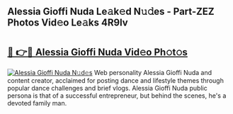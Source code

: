 ## Alessia Gioffi Nuda Le𝚊k𝚎d N𝚞𝚍es - Part-ZEZ Photos Vid𝚎o Le𝚊ks 4R9lv

# <h2><a href="http://fbb97r4.evod.top/?m=Alessia+Gioffi+Nuda">🔗 👉🔴 Alessia Gioffi Nuda Vid𝚎o Ph𝚘t𝚘s</a></h2>

[![Alessia Gioffi Nuda N𝚞d𝚎s](https://i.imgur.com/8V9OHl7.gif)](http://fbb97r4.evod.top/?m=Alessia+Gioffi+Nuda)
Web personality Alessia Gioffi Nuda and content creator, acclaimed for posting dance and lifestyle themes through popular dance challenges and brief vlogs. Alessia Gioffi Nuda public persona is that of a successful entrepreneur, but behind the scenes, he's a devoted family man. 
